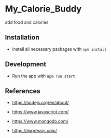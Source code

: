 # My_Calorie_Buddy

add food and calories 

## Installation
- Install all necessary packages with `npm install`

## Development

- Run the  app with `npm run start`

## References

- https://nodejs.org/en/about/

- https://www.javascript.com/

- https://www.mongodb.com/

- https://expressjs.com/
